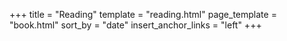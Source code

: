 +++
title = "Reading"
template = "reading.html"
page_template = "book.html"
sort_by = "date"
insert_anchor_links = "left"
+++
